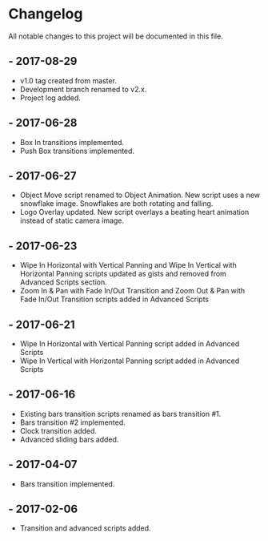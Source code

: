 # Changelog
All notable changes to this project will be documented in this file.

## - 2017-08-29
- v1.0 tag created from master.
- Development branch renamed to v2.x.
- Project log added.

## - 2017-06-28
- Box In transitions implemented.
- Push Box transitions implemented.

## - 2017-06-27
- Object Move script renamed to Object Animation. New script uses a new snowflake image. Snowflakes are both rotating and falling.
- Logo Overlay updated. New script overlays a beating heart animation instead of static camera image.

## - 2017-06-23
- Wipe In Horizontal with Vertical Panning and Wipe In Vertical with Horizontal Panning scripts updated as gists 
and removed from Advanced Scripts section.
- Zoom In & Pan with Fade In/Out Transition and Zoom Out & Pan with Fade In/Out Transition scripts added in Advanced Scripts

## - 2017-06-21
- Wipe In Horizontal with Vertical Panning script added in Advanced Scripts
- Wipe In Vertical with Horizontal Panning script added in Advanced Scripts

## - 2017-06-16
- Existing bars transition scripts renamed as bars transition #1.
- Bars transition #2 implemented.
- Clock transition added.
- Advanced sliding bars added.

## - 2017-04-07
- Bars transition implemented.

## - 2017-02-06
- Transition and advanced scripts added.